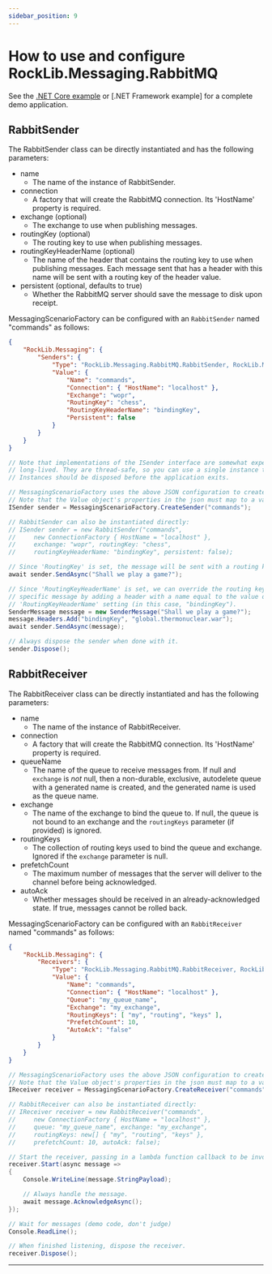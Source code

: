 ```yaml
---
sidebar_position: 9
---
```


# How to use and configure RockLib.Messaging.RabbitMQ

See the [.NET Core example] or [.NET Framework example] for a complete demo application.

## RabbitSender

The RabbitSender class can be directly instantiated and has the following parameters:

- name
  - The name of the instance of RabbitSender.
- connection
  - A factory that will create the RabbitMQ connection. Its 'HostName' property is required.
- exchange (optional)
  - The exchange to use when publishing messages.
- routingKey (optional)
  - The routing key to use when publishing messages.
- routingKeyHeaderName (optional)
  - The name of the header that contains the routing key to use when publishing messages. Each message sent that has a header with this name will be sent with a routing key of the header value.
- persistent (optional, defaults to true)
  - Whether the RabbitMQ server should save the message to disk upon receipt.

MessagingScenarioFactory can be configured with an `RabbitSender` named "commands" as follows:

```json
{
    "RockLib.Messaging": {
        "Senders": {
            "Type": "RockLib.Messaging.RabbitMQ.RabbitSender, RockLib.Messaging.RabbitMQ",
            "Value": {
                "Name": "commands",
                "Connection": { "HostName": "localhost" },
                "Exchange": "wopr",
                "RoutingKey": "chess",
                "RoutingKeyHeaderName": "bindingKey",
                "Persistent": false
            }
        }
    }
}
```

```csharp
// Note that implementations of the ISender interface are somewhat expensive and intended to be
// long-lived. They are thread-safe, so you can use a single instance throughout your application.
// Instances should be disposed before the application exits.

// MessagingScenarioFactory uses the above JSON configuration to create a RabbitSender
// Note that the Value object's properties in the json must map to a valid constructor since CreateSender Creates instances using [RockLib.Configuration.ObjectFactory](https://github.com/RockLib/RockLib.Configuration/tree/main/RockLib.Configuration.ObjectFactory#rocklibconfigurationobjectfactory)
ISender sender = MessagingScenarioFactory.CreateSender("commands");

// RabbitSender can also be instantiated directly:
// ISender sender = new RabbitSender("commands",
//     new ConnectionFactory { HostName = "localhost" },
//     exchange: "wopr", routingKey: "chess",
//     routingKeyHeaderName: "bindingKey", persistent: false);

// Since 'RoutingKey' is set, the message will be sent with a routing key of "chess".
await sender.SendAsync("Shall we play a game?");

// Since 'RoutingKeyHeaderName' is set, we can override the routing key for a
// specific message by adding a header with a name equal to the value of the
// 'RoutingKeyHeaderName' setting (in this case, "bindingKey").
SenderMessage message = new SenderMessage("Shall we play a game?");
message.Headers.Add("bindingKey", "global.thermonuclear.war");
await sender.SendAsync(message);

// Always dispose the sender when done with it.
sender.Dispose();
```

## RabbitReceiver

The RabbitReceiver class can be directly instantiated and has the following parameters:

- name
  - The name of the instance of RabbitReceiver.
- connection
  - A factory that will create the RabbitMQ connection. Its 'HostName' property is required.
- queueName
  - The name of the queue to receive messages from. If null and `exchange` is *not* null, then a non-durable, exclusive, autodelete queue with a generated name is created, and the generated name is used as the queue name.
- exchange
  - The name of the exchange to bind the queue to. If null, the queue is not bound to an exchange and the `routingKeys` parameter (if provided) is ignored.
- routingKeys
  - The collection of routing keys used to bind the queue and exchange. Ignored if the `exchange` parameter is null.
- prefetchCount
  - The maximum number of messages that the server will deliver to the channel before being acknowledged.
- autoAck
  - Whether messages should be received in an already-acknowledged state. If true, messages cannot be rolled back.

MessagingScenarioFactory can be configured with an `RabbitReceiver` named "commands" as follows:

```json
{
    "RockLib.Messaging": {
        "Receivers": {
            "Type": "RockLib.Messaging.RabbitMQ.RabbitReceiver, RockLib.Messaging.RabbitMQ",
            "Value": {
                "Name": "commands",
                "Connection": { "HostName": "localhost" },
                "Queue": "my_queue_name",
                "Exchange": "my_exchange",
                "RoutingKeys": [ "my", "routing", "keys" ],
                "PrefetchCount": 10,
                "AutoAck": "false"
            }
        }
    }
}
```

```csharp
// MessagingScenarioFactory uses the above JSON configuration to create a RabbitReceiver
// Note that the Value object's properties in the json must map to a valid constructor since CreateSender Creates instances using [RockLib.Configuration.ObjectFactory](https://github.com/RockLib/RockLib.Configuration/tree/main/RockLib.Configuration.ObjectFactory#rocklibconfigurationobjectfactory)
IReceiver receiver = MessagingScenarioFactory.CreateReceiver("commands");

// RabbitReceiver can also be instantiated directly:
// IReceiver receiver = new RabbitReceiver("commands",
//     new ConnectionFactory { HostName = "localhost" },
//     queue: "my_queue_name", exchange: "my_exchange",
//     routingKeys: new[] { "my", "routing", "keys" },
//     prefetchCount: 10, autoAck: false);

// Start the receiver, passing in a lambda function callback to be invoked when a message is received.
receiver.Start(async message =>
{
    Console.WriteLine(message.StringPayload);

    // Always handle the message.
    await message.AcknowledgeAsync();
});

// Wait for messages (demo code, don't judge)
Console.ReadLine();

// When finished listening, dispose the receiver.
receiver.Dispose();
```

---

[.NET Core example]: https://github.com/RockLib/RockLib.Messaging/tree/main/Examples/Example.Messaging.RabbitMQ
